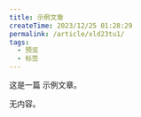 ```yaml
---
title: 示例文章
createTime: 2023/12/25 01:28:29
permalink: /article/xld23tu1/
tags:
  - 预览
  - 标签
---
```


这是一篇 示例文章。

<!-- more -->

无内容。
